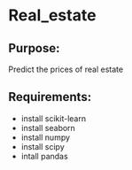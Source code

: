 # Real_estate

## Purpose:
Predict the prices of real estate

## Requirements:
- install scikit-learn
- install seaborn
- install numpy
- install scipy
- intall pandas
